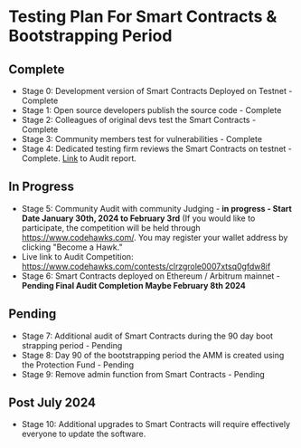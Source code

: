 # Testing Plan For Smart Contracts & Bootstrapping Period

## Complete
- Stage 0: Development version of Smart Contracts Deployed on Testnet - Complete
- Stage 1: Open source developers publish the source code - Complete
- Stage 2: Colleagues of original devs test the Smart Contracts - Complete
- Stage 3: Community members test for vulnerabilities - Complete
- Stage 4: Dedicated testing firm reviews the Smart Contracts on testnet - Complete. [Link](https://github.com/antonbosss/Morpheus/blob/main/Testing%20Reports/report-v2%20of%20Morpheus%20Audit.pdf) to Audit report.

## In Progress
- Stage 5: Community Audit with community Judging - **in progress - Start Date January 30th, 2024 to February 3rd** 
(If you would like to participate, the competition will be held through https://www.codehawks.com/. You may register your wallet address by clicking "Become a Hawk."
- Live link to Audit Competition: https://www.codehawks.com/contests/clrzgrole0007xtsq0gfdw8if
- Stage 6: Smart Contracts deployed on Ethereum / Arbitrum mainnet - **Pending Final Audit Completion Maybe February 8th 2024**

## Pending
- Stage 7: Additional audit of Smart Contracts during the 90 day boot strapping period - Pending
- Stage 8: Day 90 of the bootstrapping period the AMM is created using the Protection Fund - Pending
- Stage 9: Remove admin function from Smart Contracts - Pending

## Post July 2024  
- Stage 10: Additional upgrades to Smart Contracts will require effectively everyone to update the software.
